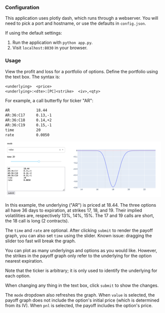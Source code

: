 ### Configuration

This application uses plotly dash, which runs through a webserver. You will need to pick a port and hostname, or use the defaults in `config.json`.

If using the default settings:

1. Run the application with `python app.py`.
2. Visit `localhost:8030` in your browser.

### Usage

View the profit and loss for a portfolio of options. Define the portfolio using the text box. The syntax is:

```
<underlying>  <price>
<underlying>:<dte>:[PC]<strike>  <iv>,<qty>
```

For example, a call butterfly for ticker "AR":

```
AR            18.44
AR:36:C17     0.13,-1
AR:36:C18     0.14,+2
AR:36:C19     0.15,-1
time          20
rate          0.0050
```

![example output](https://github.com/toobrien/payoff/blob/master/example.png?raw=true)

In this example, the underlying ("AR") is priced at 18.44. The three options all have 36 days to expiration, at strikes 17, 18, and 19. Their implied volatilities are, respectively 13%, 14%, 15%. The 17 and 19 calls are short, the 18 call is long (2 contracts).

The `time` and `rate` are optional. After clicking `submit` to render the payoff graph, you can also set `time` using the slider. Known issue: dragging the slider too fast will break the graph.

You can plot as many underlyings and options as you would like. However, the strikes in the payoff graph only refer to the underlying for the option nearest expiration.

Note that the ticker is arbitrary; it is only used to identify the underlying for each option.

When changing any thing in the text box, click `submit` to show the changes.

The `mode` dropdown also refreshes the graph. When `value` is selected, the payoff graph does not include the option's initial price (which is determined from its IV). When `pnl` is selected, the payoff includes the option's price. 

